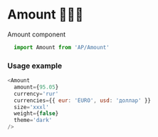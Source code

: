 # Amount 🤑🤑🤑

Amount component

```js
  import Amount from 'AP/Amount'
```
<!-- STORY -->

### Usage example
```js
<Amount
  amount={95.05}
  currency='rur'
  currencies={{ eur: 'EURO', usd: 'доллар' }}
  size='xxxl'
  weight={false}
  theme='dark'
/>
```
<br/>
<!-- PROPS -->